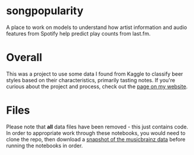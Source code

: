 # songpopularity
A place to work on models to understand how artist information and audio features from Spotify help predict play counts from last.fm.

# Overall

This was a project to use some data I found from Kaggle to classify beer styles based on their characteristics, primarily tasting notes. If you're curious about the project and process, check out the [page on my website](https://astaylor92.github.io/song-popularity/).

# Files

Please note that **all** data files have been removed - this just contains code. In order to appropriate work through these notebooks, you would need to clone the repo, then download a [snapshot of the musicbrainz data](https://musicbrainz.org/doc/MusicBrainz_Database/Download) before running the notebooks in order.

